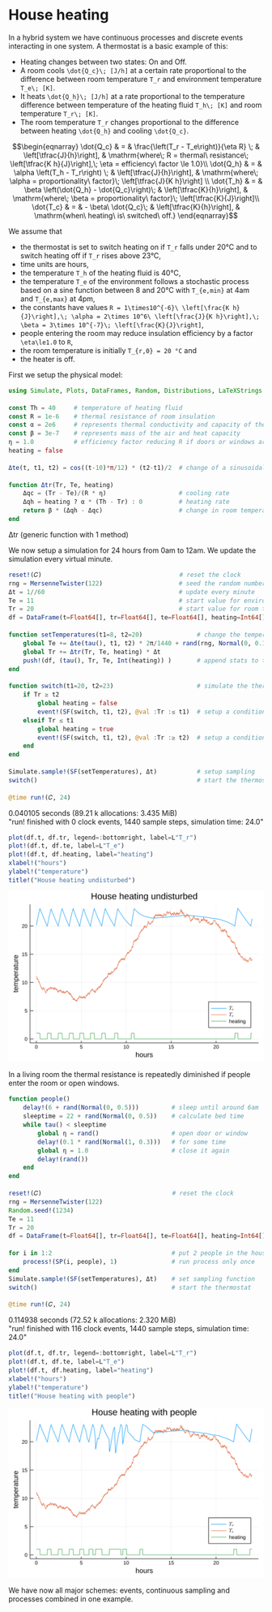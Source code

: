 # House heating

In a hybrid system we have continuous processes and discrete events interacting in one system. A thermostat is a basic example of this:

- Heating changes between two states: On and Off.
- A room cools ``\dot{Q_c}\; [J/h]`` at a certain rate proportional to the difference between room temperature ``T_r`` and environment temperature ``T_e\; [K]``.
- It heats ``\dot{Q_h}\; [J/h]`` at a rate proportional to the temperature difference between temperature of the heating fluid ``T_h\; [K]`` and room temperature ``T_r\; [K]``.
- The room temperature ``T_r`` changes proportional to the difference between heating ``\dot{Q_h}`` and cooling ``\dot{Q_c}``.

```math
\begin{eqnarray}
\dot{Q_c} & = & \frac{\left(T_r - T_e\right)}{\eta R} \; & \left[\tfrac{J}{h}\right], & \mathrm{where\; R = thermal\ resistance\; \left[\tfrac{K h}{J}\right],\; \eta = efficiency\  factor \le 1.0}\\
\dot{Q_h} & = & \alpha \left(T_h - T_r\right) \; & \left[\tfrac{J}{h}\right], & \mathrm{where\; \alpha = proportionality\ factor}\; \left[\tfrac{J}{K h}\right] \\
\dot{T_h} & = & \beta \left(\dot{Q_h} - \dot{Q_c}\right)\; & \left[\tfrac{K}{h}\right], & \mathrm{where\; \beta = proportionality\ factor}\; \left[\tfrac{K}{J}\right]\\
\dot{T_c} & = & - \beta\ \dot{Q_c}\; & \left[\tfrac{K}{h}\right], & \mathrm{when\ heating\ is\ switched\ off.}
\end{eqnarray}
```

We assume that
- the thermostat is set to switch heating on if ``T_r`` falls under 20°C and to switch heating off if ``T_r`` rises above 23°C,
- time units are hours,
- the temperature ``T_h`` of the heating fluid is 40°C,
- the temperature ``T_e`` of the environment follows a stochastic process based on a sine function between 8 and 20°C with ``T_{e,min}`` at 4am and ``T_{e,max}`` at 4pm,
- the constants have values ``R = 1\times10^{-6}\ \left[\frac{K h}{J}\right],\; \alpha = 2\times 10^6\ \left[\frac{J}{K h}\right],\; \beta = 3\times 10^{-7}\; \left[\frac{K}{J}\right]``,
- people entering the room may reduce insulation efficiency by a factor ``\eta\le1.0`` to ``R``,
- the room temperature is initially ``T_{r,0} = 20 °C`` and
- the heater is off.

First we setup the physical model:


```julia
using Simulate, Plots, DataFrames, Random, Distributions, LaTeXStrings

const Th = 40     # temperature of heating fluid
const R = 1e-6    # thermal resistance of room insulation
const α = 2e6     # represents thermal conductivity and capacity of the air
const β = 3e-7    # represents mass of the air and heat capacity
η = 1.0           # efficiency factor reducing R if doors or windows are open
heating = false

Δte(t, t1, t2) = cos((t-10)*π/12) * (t2-t1)/2  # change of a sinusoidal Te

function Δtr(Tr, Te, heating)                  
    Δqc = (Tr - Te)/(R * η)                    # cooling rate
    Δqh = heating ? α * (Th - Tr) : 0          # heating rate
    return β * (Δqh - Δqc)                     # change in room temperature
end
```
Δtr (generic function with 1 method)



We now setup a simulation for 24 hours from 0am to 12am. We update the simulation every virtual minute.


```julia
reset!(𝐶)                                      # reset the clock
rng = MersenneTwister(122)                     # seed the random number generator
Δt = 1//60                                     # update every minute
Te = 11                                        # start value for environment temperature
Tr = 20                                        # start value for room temperature
df = DataFrame(t=Float64[], tr=Float64[], te=Float64[], heating=Int64[])

function setTemperatures(t1=8, t2=20)               # change the temperatures
    global Te += Δte(tau(), t1, t2) * 2π/1440 + rand(rng, Normal(0, 0.1))
    global Tr += Δtr(Tr, Te, heating) * Δt
    push!(df, (tau(), Tr, Te, Int(heating)) )       # append stats to the table
end

function switch(t1=20, t2=23)                       # simulate the thermostat
    if Tr ≥ t2
        global heating = false
        event!(SF(switch, t1, t2), @val :Tr :≤ t1)  # setup a conditional event
    elseif Tr ≤ t1
        global heating = true
        event!(SF(switch, t1, t2), @val :Tr :≥ t2)  # setup a conditional event
    end
end

Simulate.sample!(SF(setTemperatures), Δt)           # setup sampling
switch()                                            # start the thermostat

@time run!(𝐶, 24)
```
0.040105 seconds (89.21 k allocations: 3.435 MiB)\
"run! finished with 0 clock events, 1440 sample steps, simulation time: 24.0"




```julia
plot(df.t, df.tr, legend=:bottomright, label=L"T_r")
plot!(df.t, df.te, label=L"T_e")
plot!(df.t, df.heating, label="heating")
xlabel!("hours")
ylabel!("temperature")
title!("House heating undisturbed")
```




![svg](output_4_0.svg)



In a living room the thermal resistance is repeatedly diminished if people enter the room or open windows.


```julia
function people()
    delay!(6 + rand(Normal(0, 0.5)))         # sleep until around 6am
    sleeptime = 22 + rand(Normal(0, 0.5))    # calculate bed time
    while tau() < sleeptime
        global η = rand()                    # open door or window
        delay!(0.1 * rand(Normal(1, 0.3)))   # for some time
        global η = 1.0                       # close it again
        delay!(rand())
    end
end

reset!(𝐶)                                    # reset the clock
rng = MersenneTwister(122)
Random.seed!(1234)
Te = 11
Tr = 20
df = DataFrame(t=Float64[], tr=Float64[], te=Float64[], heating=Int64[])

for i in 1:2                                 # put 2 people in the house
    process!(SP(i, people), 1)               # run process only once
end
Simulate.sample!(SF(setTemperatures), Δt)    # set sampling function
switch()                                     # start the thermostat

@time run!(𝐶, 24)
```
0.114938 seconds (72.52 k allocations: 2.320 MiB)\
"run! finished with 116 clock events, 1440 sample steps, simulation time: 24.0"




```julia
plot(df.t, df.tr, legend=:bottomright, label=L"T_r")
plot!(df.t, df.te, label=L"T_e")
plot!(df.t, df.heating, label="heating")
xlabel!("hours")
ylabel!("temperature")
title!("House heating with people")
```




![svg](output_7_0.svg)



We have now all major schemes: events, continuous sampling and processes combined in one example.
